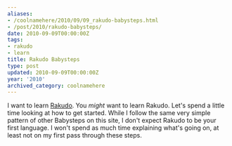 ```yaml
---
aliases:
- /coolnamehere/2010/09/09_rakudo-babysteps.html
- /post/2010/rakudo-babysteps/
date: 2010-09-09T00:00:00Z
tags:
- rakudo
- learn
title: Rakudo Babysteps
type: post
updated: 2010-09-09T00:00:00Z
year: '2010'
archived_category: coolnamehere
---
```

<!-- TEASER_END -->
[Rakudo]: /tags/rakudo/

I want to learn [Rakudo][]. You *might* want to learn Rakudo.
Let's spend a little time looking at how to get started. While I follow the same very simple pattern of
other Babysteps on this site, I don't expect Rakudo to be your first language. I won't spend as much time
explaining what's going on, at least not on my first pass through these steps.


